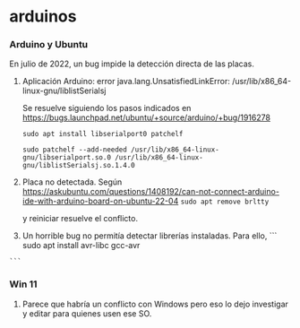 # arduinos

### Arduino y Ubuntu

En julio de 2022, un bug impide la detección directa de las placas.

  1. Aplicación Arduino:  error java.lang.UnsatisfiedLinkError: /usr/lib/x86_64-linux-gnu/liblistSerialsj
  
     Se resuelve siguiendo los pasos indicados en https://bugs.launchpad.net/ubuntu/+source/arduino/+bug/1916278
     
     ```     
     sudo apt install libserialport0 patchelf
     
     sudo patchelf --add-needed /usr/lib/x86_64-linux-gnu/libserialport.so.0 /usr/lib/x86_64-linux-gnu/liblistSerialsj.so.1.4.0
     ```
  2. Placa no detectada. Según  https://askubuntu.com/questions/1408192/can-not-connect-arduino-ide-with-arduino-board-on-ubuntu-22-04
    ```
    sudo apt remove brltty
    ```
    
     y reiniciar resuelve el conflicto.
     
   3. Un horrible bug no permitía detectar librerías instaladas. Para ello,
    ```
    sudo apt install  avr-libc gcc-avr 

    ```   
  
### Win 11
  1. Parece que habría un conflicto con Windows pero eso lo dejo investigar y editar para quienes usen ese SO.
